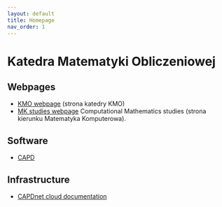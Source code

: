 ```yaml
---
layout: default
title: Homepage
nav_order: 1
---
```


# Katedra Matematyki Obliczeniowej

## Webpages
* [KMO webpage](http://kmo.matinf.uj.edu.pl/index.php) (strona katedry KMO)
* [MK studies webpage](mk.matinf.uj.edu.pl) Computational Mathematics studies (strona kierunku Matematyka Komputerowa).

## Software

* [CAPD](http://capd.ii.uj.edu.pl)

## Infrastructure 

* [CAPDnet cloud documentation](capdnet-docs.md)
